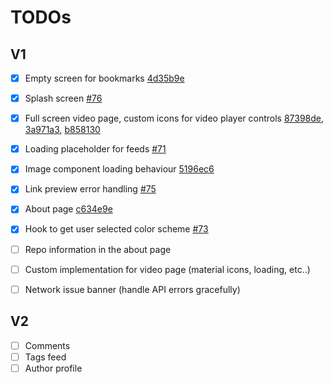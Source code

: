 # TODOs

## V1

- [x] Empty screen for bookmarks [4d35b9e](https://github.com/gmsgowtham/UDev/commit/4d35b9ed53bb8acd01aaaa4e830bf165fbaeeeb5)
- [x] Splash screen [#76](https://github.com/gmsgowtham/UDev/pull/76)
- [x] Full screen video page, custom icons for video player controls [87398de](https://github.com/gmsgowtham/UDev/commit/87398de7a72fc739480bbc6b65e802746bc130c2), [3a971a3](https://github.com/gmsgowtham/UDev/commit/3a971a37414b3f4254e5d16045eafe4ae3187e54),  [b858130](https://github.com/gmsgowtham/UDev/commit/b858130e2f1456d23f6cb4fcecd8a9f3655ee75b)
- [x] Loading placeholder for feeds [#71](https://github.com/gmsgowtham/UDev/pull/71)
- [x] Image component loading behaviour [5196ec6](https://github.com/gmsgowtham/UDev/commit/5196ec677ef4bbc234734b075923a1303af51980)
- [x] Link preview error handling [#75](https://github.com/gmsgowtham/UDev/pull/75)
- [x] About page [c634e9e](https://github.com/gmsgowtham/UDev/commit/c634e9e7fedf7295fd27c0bf94f4c4d5c697dec7)
- [x] Hook to get user selected color scheme [#73](https://github.com/gmsgowtham/UDev/pull/73)
- [ ] Repo information in the about page
- [ ] Custom implementation for video page (material icons, loading, etc..)
- [ ] Network issue banner (handle API errors gracefully)


## V2

- [ ] Comments
- [ ] Tags feed
- [ ] Author profile
